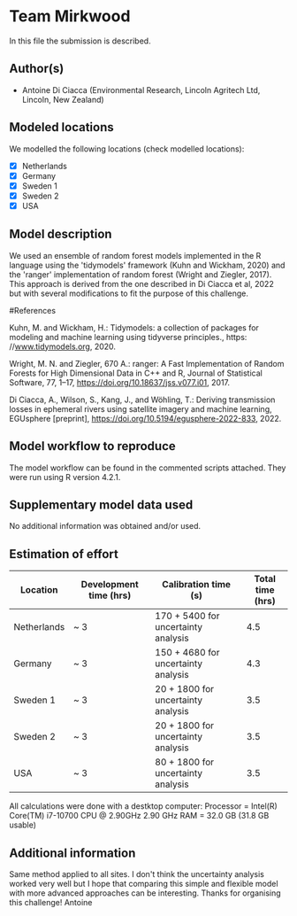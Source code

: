 # Team Mirkwood

In this file the submission is described. 

## Author(s)

- Antoine Di Ciacca (Environmental Research, Lincoln Agritech Ltd, Lincoln, New Zealand)


## Modeled locations

We modelled the following locations (check modelled locations):

- [x] Netherlands
- [x] Germany
- [x] Sweden 1
- [x] Sweden 2
- [x] USA

## Model description

We used an ensemble of random forest models implemented in the R language using the 'tidymodels' framework (Kuhn and Wickham, 2020) 
and the 'ranger' implementation of random forest (Wright and Ziegler, 2017). This approach is derived from the one described in Di Ciacca et al, 2022
but with several modifications to fit the purpose of this challenge.

#References

Kuhn, M. and Wickham, H.: Tidymodels: a collection of packages for modeling and machine learning using tidyverse principles., https:
//www.tidymodels.org, 2020.

Wright, M. N. and Ziegler, 670 A.: ranger: A Fast Implementation of Random Forests for High Dimensional Data in C++ and R, Journal of
Statistical Software, 77, 1–17, https://doi.org/10.18637/jss.v077.i01, 2017.

Di Ciacca, A., Wilson, S., Kang, J., and Wöhling, T.: Deriving transmission losses in ephemeral rivers using satellite imagery and machine learning, 
EGUsphere [preprint], https://doi.org/10.5194/egusphere-2022-833, 2022. 

## Model workflow to reproduce

The model workflow can be found in the commented scripts attached. They were run using R version 4.2.1.

## Supplementary model data used

No additional information was obtained and/or used.

## Estimation of effort


| Location    | Development time (hrs) | Calibration time (s)                | Total time (hrs) | 
|-------------|------------------------|-----------------------------------  |------------------|
| Netherlands | ~ 3                    | 170 + 5400 for uncertainty analysis | 4.5              |
| Germany     | ~ 3                    | 150 + 4680 for uncertainty analysis | 4.3              |
| Sweden 1    | ~ 3                    | 20 + 1800 for uncertainty analysis  | 3.5              |
| Sweden 2    | ~ 3                    | 20 + 1800 for uncertainty analysis  | 3.5              |
| USA         | ~ 3                    | 80 + 1800 for uncertainty analysis  | 3.5              |

All calculations were done with a destktop computer:
Processor = Intel(R) Core(TM) i7-10700 CPU @ 2.90GHz   2.90 GHz
RAM = 32.0 GB (31.8 GB usable)

## Additional information

Same method applied to all sites. 
I don't think the uncertainty analysis worked very well but I hope that comparing this simple and flexible model with more advanced approaches can be interesting.
Thanks for organising this challenge!
Antoine